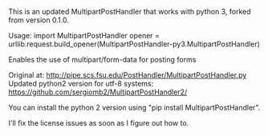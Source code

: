 This is an updated MultipartPostHandler that works with python 3, forked from
version 0.1.0.

Usage:
import MultipartPostHandler
opener = urllib.request.build_opener(MultipartPostHandler-py3.MultipartPostHandler)

Enables the use of multipart/form-data for posting forms

Original at: http://pipe.scs.fsu.edu/PostHandler/MultipartPostHandler.py
Updated python2 version for utf-8 systems: https://github.com/sergiomb2/MultipartPostHandler2/

You can install the python 2 version using "pip install MultipartPostHandler".

I'll fix the license issues as soon as I figure out how to.
